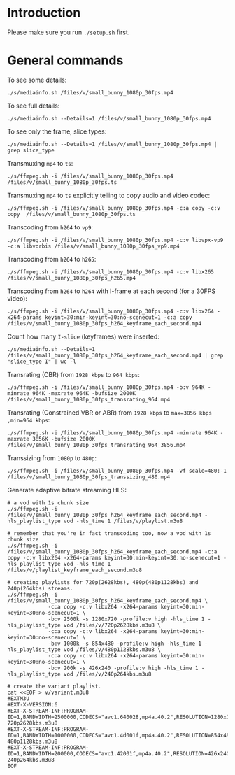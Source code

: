 # Introduction

Please make sure you run `./setup.sh` first.

# General commands

To see some details:

```
./s/mediainfo.sh /files/v/small_bunny_1080p_30fps.mp4
```

To see full details:

```
./s/mediainfo.sh --Details=1 /files/v/small_bunny_1080p_30fps.mp4
```

To see only the frame, slice types:

```
./s/mediainfo.sh --Details=1 /files/v/small_bunny_1080p_30fps.mp4 | grep slice_type
```

Transmuxing `mp4` to `ts`:

```
./s/ffmpeg.sh -i /files/v/small_bunny_1080p_30fps.mp4  /files/v/small_bunny_1080p_30fps.ts
```

Transmuxing `mp4` to `ts` explicitly telling to copy audio and video codec:

```
./s/ffmpeg.sh -i /files/v/small_bunny_1080p_30fps.mp4 -c:a copy -c:v copy  /files/v/small_bunny_1080p_30fps.ts
```

Transcoding from `h264` to `vp9`:

```
./s/ffmpeg.sh -i /files/v/small_bunny_1080p_30fps.mp4 -c:v libvpx-vp9 -c:a libvorbis /files/v/small_bunny_1080p_30fps_vp9.mp4
```

Transcoding from `h264` to `h265`:

```
./s/ffmpeg.sh -i /files/v/small_bunny_1080p_30fps.mp4 -c:v libx265 /files/v/small_bunny_1080p_30fps_h265.mp4
```

Transcoding from `h264` to `h264` with I-frame at each second (for a 30FPS video):

```
./s/ffmpeg.sh -i /files/v/small_bunny_1080p_30fps.mp4 -c:v libx264 -x264-params keyint=30:min-keyint=30:no-scenecut=1 -c:a copy /files/v/small_bunny_1080p_30fps_h264_keyframe_each_second.mp4
```

Count how many `I-slice` (keyframes) were inserted:

```
./s/mediainfo.sh --Details=1 /files/v/small_bunny_1080p_30fps_h264_keyframe_each_second.mp4 | grep "slice_type I" | wc -l
```

Transrating (CBR) from `1928 kbps` to `964 kbps`:

```
./s/ffmpeg.sh -i /files/v/small_bunny_1080p_30fps.mp4 -b:v 964K -minrate 964K -maxrate 964K -bufsize 2000K  /files/v/small_bunny_1080p_30fps_transrating_964.mp4
```

Transrating (Constrained VBR or ABR) from `1928 kbps` to `max=3856 kbps ,min=964 kbps`:

```
./s/ffmpeg.sh -i /files/v/small_bunny_1080p_30fps.mp4 -minrate 964K -maxrate 3856K -bufsize 2000K  /files/v/small_bunny_1080p_30fps_transrating_964_3856.mp4
```

Transsizing from `1080p` to `480p`:

```
./s/ffmpeg.sh -i /files/v/small_bunny_1080p_30fps.mp4 -vf scale=480:-1 /files/v/small_bunny_1080p_30fps_transsizing_480.mp4
```

Generate adaptive bitrate streaming HLS:

```
# a vod with 1s chunk size
./s/ffmpeg.sh -i /files/v/small_bunny_1080p_30fps_h264_keyframe_each_second.mp4 -hls_playlist_type vod -hls_time 1 /files/v/playlist.m3u8

# remember that you're in fact transcoding too, now a vod with 1s chunk size
./s/ffmpeg.sh -i /files/v/small_bunny_1080p_30fps_h264_keyframe_each_second.mp4 -c:a copy -c:v libx264 -x264-params keyint=30:min-keyint=30:no-scenecut=1 -hls_playlist_type vod -hls_time 1 /files/v/playlist_keyframe_each_second.m3u8

# creating playlists for 720p(2628kbs), 480p(480p1128kbs) and 240p(264kbs) streams.
./s/ffmpeg.sh -i /files/v/small_bunny_1080p_30fps_h264_keyframe_each_second.mp4 \
             -c:a copy -c:v libx264 -x264-params keyint=30:min-keyint=30:no-scenecut=1 \
             -b:v 2500k -s 1280x720 -profile:v high -hls_time 1 -hls_playlist_type vod /files/v/720p2628kbs.m3u8 \
             -c:a copy -c:v libx264 -x264-params keyint=30:min-keyint=30:no-scenecut=1 \
             -b:v 1000k -s 854x480 -profile:v high -hls_time 1 -hls_playlist_type vod /files/v/480p1128kbs.m3u8 \
             -c:a copy -c:v libx264 -x264-params keyint=30:min-keyint=30:no-scenecut=1 \
             -b:v 200k -s 426x240 -profile:v high -hls_time 1 -hls_playlist_type vod /files/v/240p264kbs.m3u8

# create the variant playlist.
cat <<EOF > v/variant.m3u8
#EXTM3U
#EXT-X-VERSION:6
#EXT-X-STREAM-INF:PROGRAM-ID=1,BANDWIDTH=2500000,CODECS="avc1.640028,mp4a.40.2",RESOLUTION=1280x720
720p2628kbs.m3u8
#EXT-X-STREAM-INF:PROGRAM-ID=1,BANDWIDTH=1000000,CODECS="avc1.4d001f,mp4a.40.2",RESOLUTION=854x480
480p1128kbs.m3u8
#EXT-X-STREAM-INF:PROGRAM-ID=1,BANDWIDTH=200000,CODECS="avc1.42001f,mp4a.40.2",RESOLUTION=426x240
240p264kbs.m3u8
EOF

```

